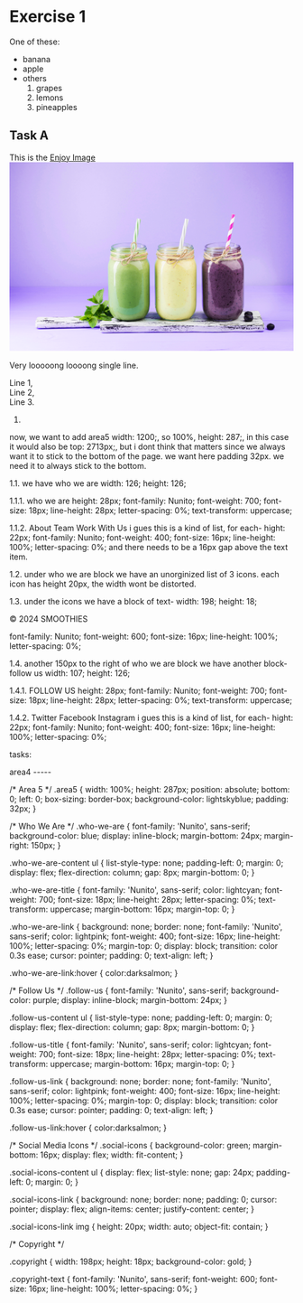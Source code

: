 # Exercise 1

One of these:
- banana
- apple
- others
  1. grapes
  2. lemons
  3. pineapples

## Task A

This is the [Enjoy Image](images/enjoy.png)
  ![alt text](images/enjoy.png)

Very looooong loooong
 single line.

Line 1,  
Line 2,  
Line 3.



1.
now, we want to add area5
width: 1200;, so 100%,
height: 287;,
in this case it would also be top: 2713px;, but i dont think that matters since we always want it to stick to the bottom of the page.
we want here padding 32px.
we need it to always stick to the bottom.

1.1.
we have
who we are
width: 126;
height: 126;

1.1.1.
who we are
height: 28px;
font-family: Nunito;
font-weight: 700;
font-size: 18px;
line-height: 28px;
letter-spacing: 0%;
text-transform: uppercase;

1.1.2.
About
Team
Work With Us
i gues this is a kind of list, for each-
hight: 22px;
font-family: Nunito;
font-weight: 400;
font-size: 16px;
line-height: 100%;
letter-spacing: 0%;
and there needs to be a 16px gap above the text item.

1.2.
under
who we are block we have an unorginized list of 3 icons. each icon has height 20px, the width wont be distorted.

1.3.
under the icons we have a block of text-
width: 198;
height: 18;

© 2024 SMOOTHIES

font-family: Nunito;
font-weight: 600;
font-size: 16px;
line-height: 100%;
letter-spacing: 0%;

1.4.
another 150px to the right of who we are block we have another block-
follow us
width: 107;
height: 126;

1.4.1.
FOLLOW US
height: 28px;
font-family: Nunito;
font-weight: 700;
font-size: 18px;
line-height: 28px;
letter-spacing: 0%;
text-transform: uppercase;

1.4.2.
Twitter
Facebook
Instagram
i gues this is a kind of list, for each-
hight: 22px;
font-family: Nunito;
font-weight: 400;
font-size: 16px;
line-height: 100%;
letter-spacing: 0%;




tasks:



area4 -----



/* Area 5 */
.area5 {
	width: 100%;
	height: 287px;
	position: absolute;
	bottom: 0;
	left: 0;
	box-sizing: border-box;
	background-color: lightskyblue;
	padding: 32px;
}

/* Who We Are */
.who-we-are {
	font-family: 'Nunito', sans-serif;
	background-color: blue;
	display: inline-block;
	margin-bottom: 24px;
	margin-right: 150px;
}

.who-we-are-content ul {
	list-style-type: none;
	padding-left: 0;
	margin: 0;
	display: flex;
	flex-direction: column;
	gap: 8px;
	margin-bottom: 0;
}

.who-we-are-title {
	font-family: 'Nunito', sans-serif;
	color: lightcyan;
	font-weight: 700;
	font-size: 18px;
	line-height: 28px;
	letter-spacing: 0%;
	text-transform: uppercase;
	margin-bottom: 16px;
	margin-top: 0;
}

.who-we-are-link {
	background: none;
	border: none;
	font-family: 'Nunito', sans-serif;
	color: lightpink;
	font-weight: 400;
	font-size: 16px;
	line-height: 100%;
	letter-spacing: 0%;	
	margin-top: 0;
	display: block;
	transition: color 0.3s ease;
	cursor: pointer;
	padding: 0;
	text-align: left;
}

.who-we-are-link:hover {
	color:darksalmon;
}

/* Follow Us */
.follow-us {
	font-family: 'Nunito', sans-serif;
	background-color: purple;
	display: inline-block;
	margin-bottom: 24px;
}

.follow-us-content ul {
	list-style-type: none;
	padding-left: 0;
	margin: 0;
	display: flex;
	flex-direction: column;
	gap: 8px;
	margin-bottom: 0;
}

.follow-us-title {
	font-family: 'Nunito', sans-serif;
	color: lightcyan;
	font-weight: 700;
	font-size: 18px;
	line-height: 28px;
	letter-spacing: 0%;
	text-transform: uppercase;
	margin-bottom: 16px;
	margin-top: 0;
}

.follow-us-link {
	background: none;
	border: none;
	font-family: 'Nunito', sans-serif;
	color: lightpink;
	font-weight: 400;
	font-size: 16px;
	line-height: 100%;
	letter-spacing: 0%;	
	margin-top: 0;
	display: block;
	transition: color 0.3s ease;
	cursor: pointer;
	padding: 0;
	text-align: left;
}

.follow-us-link:hover {
	color:darksalmon;
}

/* Social Media Icons */
.social-icons {
	background-color: green;
	margin-bottom: 16px;
	display: flex;
	width: fit-content;
}

.social-icons-content ul {
	display: flex;
	list-style: none;
	gap: 24px;
	padding-left: 0;
	margin: 0;
}

.social-icons-link {
	background: none;
	border: none;
	padding: 0;
	cursor: pointer;
	display: flex;
	align-items: center;
	justify-content: center;
}

.social-icons-link img  {
	height: 20px;
	width: auto;
	object-fit: contain;
}

/* Copyright */

.copyright {
	width: 198px;
	height: 18px;
	background-color: gold;
}

.copyright-text {
	font-family: 'Nunito', sans-serif;
	font-weight: 600;
	font-size: 16px;
	line-height: 100%;
	letter-spacing: 0%;
}